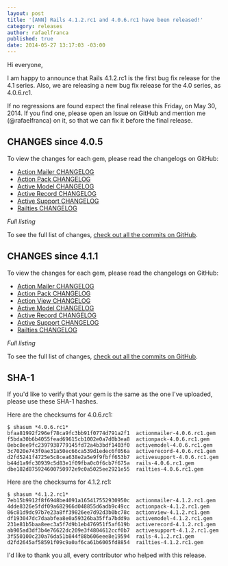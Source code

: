 ```yaml
---
layout: post
title: '[ANN] Rails 4.1.2.rc1 and 4.0.6.rc1 have been released!'
category: releases
author: rafaelfranca
published: true
date: 2014-05-27 13:17:03 -03:00
---
```


Hi everyone,

I am happy to announce that Rails 4.1.2.rc1 is the first bug fix release for the 4.1 series.
Also, we are releasing a new bug fix release for the 4.0 series, as 4.0.6.rc1.

If no regressions are found expect the final release this Friday, on May 30, 2014.
If you find one, please open an Issue on GitHub and mention me (@rafaelfranca) on it,
so that we can fix it before the final release.

## CHANGES since 4.0.5

To view the changes for each gem, please read the changelogs on GitHub:

* [Action Mailer CHANGELOG](https://github.com/rails/rails/blob/v4.0.6.rc1/actionmailer/CHANGELOG.md)
* [Action Pack CHANGELOG](https://github.com/rails/rails/blob/v4.0.6.rc1/actionpack/CHANGELOG.md)
* [Active Model CHANGELOG](https://github.com/rails/rails/blob/v4.0.6.rc1/activemodel/CHANGELOG.md)
* [Active Record CHANGELOG](https://github.com/rails/rails/blob/v4.0.6.rc1/activerecord/CHANGELOG.md)
* [Active Support CHANGELOG](https://github.com/rails/rails/blob/v4.0.6.rc1/activesupport/CHANGELOG.md)
* [Railties CHANGELOG](https://github.com/rails/rails/blob/v4.0.6.rc1/railties/CHANGELOG.md)

*Full listing*

To see the full list of changes, [check out all the commits on
GitHub](https://github.com/rails/rails/compare/v4.0.5...v4.0.6.rc1).

## CHANGES since 4.1.1

To view the changes for each gem, please read the changelogs on GitHub:

* [Action Mailer CHANGELOG](https://github.com/rails/rails/blob/v4.1.2.rc1/actionmailer/CHANGELOG.md)
* [Action Pack CHANGELOG](https://github.com/rails/rails/blob/v4.1.2.rc1/actionpack/CHANGELOG.md)
* [Action View CHANGELOG](https://github.com/rails/rails/blob/v4.1.2.rc1/actionview/CHANGELOG.md)
* [Active Model CHANGELOG](https://github.com/rails/rails/blob/v4.1.2.rc1/activemodel/CHANGELOG.md)
* [Active Record CHANGELOG](https://github.com/rails/rails/blob/v4.1.2.rc1/activerecord/CHANGELOG.md)
* [Active Support CHANGELOG](https://github.com/rails/rails/blob/v4.1.2.rc1/activesupport/CHANGELOG.md)
* [Railties CHANGELOG](https://github.com/rails/rails/blob/v4.1.2.rc1/railties/CHANGELOG.md)

*Full listing*

To see the full list of changes, [check out all the commits on
GitHub](https://github.com/rails/rails/compare/v4.1.1...v4.1.2.rc1).

## SHA-1

If you'd like to verify that your gem is the same as the one I've uploaded,
please use these SHA-1 hashes.

Here are the checksums for 4.0.6.rc1:

```
$ shasum *4.0.6.rc1*
bfaa81992f296ef78ca9fc3bb91f0774d791a2f1  actionmailer-4.0.6.rc1.gem
f5bda30b6b4055fead69615cb1002e0a7d0b3ea8  actionpack-4.0.6.rc1.gem
8ebc8ee9fc2397938779145fd72a4b3bdf1403f0  activemodel-4.0.6.rc1.gem
3c7020e743f0ae31a50ec66ca539d1edec6f056a  activerecord-4.0.6.rc1.gem
d2fd5241f4725e5c8cea638e2a5e9f9fbff653b7  activesupport-4.0.6.rc1.gem
b44d1a9fc30939c5d83e1f09fba0c0f6cb7f675a  rails-4.0.6.rc1.gem
dbe182d875924600750972e9c0a5025ee2921e55  railties-4.0.6.rc1.gem
```

Here are the checksums for 4.1.2.rc1:

```
$ shasum *4.1.2.rc1*
7eb15b9912f8f6948be4091a165417552930950c  actionmailer-4.1.2.rc1.gem
4dde8326e5fdf09a682966d048855d6adb9c49cc  actionpack-4.1.2.rc1.gem
86c81d9dc97b7e23a8ff39826ee7d92d3b0bc78c  actionview-4.1.2.rc1.gem
df193047dc7daabfea8e0a59326ba35ffa7bdd9a  activemodel-4.1.2.rc1.gem
231e81b5baa8eec3a5f7d9b1eb476951f5af619b  activerecord-4.1.2.rc1.gem
ab905ad3df3b4e76622dc209e3f4804612ccf0b7  activesupport-4.1.2.rc1.gem
3f550100c230a76da51b844f88b606eee8e19594  rails-4.1.2.rc1.gem
d2fd2645af58591f09c9a0af6ca61b6005fd8854  railties-4.1.2.rc1.gem
```

I'd like to thank you all, every contributor who helped with this release.
